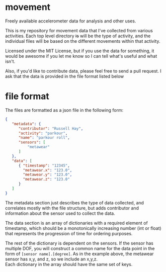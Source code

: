 # movement
Freely available accelerometer data for analysis and other uses.

This is my repository for movement data that I've collected from various activities.  Each top level directory ~~is~~ will be
the type of activity, and the individual files will be based on the different movements within that activity.

Licensed under the MIT License, but if you use the data for something, it would be awesome if you let me know so I
can tell what's useful and what isn't.

Also, if you'd like to contribute data, please feel free to send a pull request.  I ask that the data is provided in the file format
listed below

# file format

The files are formatted as a json file in the following form:

```json
{
   "metadata": {
      "contributor": "Russell Hay",
      "activity": "parkour",
      "name": "parkour roll",
      "sensors": [
          "metawear"
      ]
   },
   "data": [
      { "timestamp": "12345",
        "metawear.x": "123.0",
        "metawear.y": "123.0",
        "metawear.z": "123.0"
      }
   ]
}

```

The metadata section just describes the type of data collected, and correlates mostly with the file structure, but adds contributor and
information about the sensor used to collect the data.

The data section is an array of dictionaries with a required element of timestamp, which should be a monotonically increasing number
(int or float) that represents the progression of time for ordering purposes.

The rest of the dictionary is dependent on the sensors.  If the sensor has multiple DOF, you will construct a common name for the data point
in the form of ```[sensor name].[degree]```.  As in the example above, the metawear sensor has x,y, and z, so we include an x,y,z.  
Each dictionary in the array should have the same set of keys.

